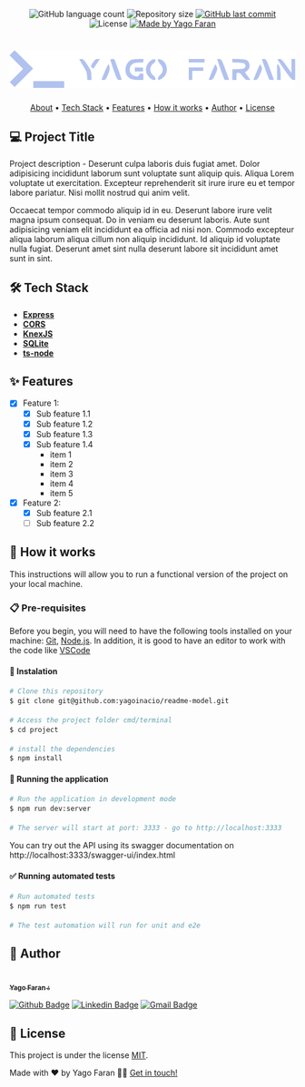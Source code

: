 <p align="center">
  <img alt="GitHub language count" src="https://img.shields.io/github/languages/count/yagoinacio/readme-model?color=353949">

  <img alt="Repository size" src="https://img.shields.io/github/repo-size/yagoinacio/readme-model">

  <a href="https://github.com/yagoinacio/readme-model/commits/main">
    <img alt="GitHub last commit" src="https://img.shields.io/github/last-commit/yagoinacio/readme-model">
  </a>

   <img alt="License" src="https://img.shields.io/badge/license-MIT-brightgreen">

  <a href="https://yagofaran.dev">
    <img alt="Made by Yago Faran" src="https://img.shields.io/badge/made_by-Yago_Faran-353949">
  </a>
</p>

<h1 align="center">
    <img alt="Logo Yago Faran" title="#YagoFaran" src="./assets/logo.svg" />
</h1>

<p align="center">
 <a href="#-project-title">About</a> •
 <a href="#-tech-stack">Tech Stack</a> • 
 <a href="#-features">Features</a> •
 <!-- <a href="#-layout">Layout</a> •  -->
 <a href="#-how-it-works">How it works</a> • 
 <!-- <a href="#-contributors">Contributors</a> •  -->
 <a href="#-author">Author</a> • 
 <a href="#-license">License</a>
</p>

## 💻 Project Title

Project description - Deserunt culpa laboris duis fugiat amet. Dolor adipisicing incididunt laborum sunt voluptate sunt aliquip quis. Aliqua Lorem voluptate ut exercitation. Excepteur reprehenderit sit irure irure eu et tempor labore pariatur. Nisi mollit nostrud qui anim velit.

Occaecat tempor commodo aliquip id in eu. Deserunt labore irure velit magna ipsum consequat. Do in veniam eu deserunt laboris. Aute sunt adipisicing veniam elit incididunt ea officia ad nisi non. Commodo excepteur aliqua laborum aliqua cillum non aliquip incididunt. Id aliquip id voluptate nulla fugiat. Deserunt amet sint nulla deserunt labore sit incididunt amet sunt in sint.

## 🛠 Tech Stack

-   **[Express](https://expressjs.com/)**
-   **[CORS](https://expressjs.com/en/resources/middleware/cors.html)**
-   **[KnexJS](http://knexjs.org/)**
-   **[SQLite](https://github.com/mapbox/node-sqlite3)**
-   **[ts-node](https://github.com/TypeStrong/ts-node)**

## ✨ Features

- [x] Feature 1:
  - [x] Sub feature 1.1
  - [x] Sub feature 1.2
  - [x] Sub feature 1.3
  - [x] Sub feature 1.4
    - item 1
    - item 2
    - item 3
    - item 4
    - item 5

- [x] Feature 2:
  - [x] Sub feature 2.1
  - [ ] Sub feature 2.2

## 🚀 How it works

This instructions will allow you to run a functional version of the project on your local machine.

### 📋 Pre-requisites

Before you begin, you will need to have the following tools installed on your machine:
[Git](https://git-scm.com), [Node.js](https://nodejs.org/en/).
In addition, it is good to have an editor to work with the code like [VSCode](https://code.visualstudio.com/)

#### 🔧 Instalation

```bash
# Clone this repository
$ git clone git@github.com:yagoinacio/readme-model.git

# Access the project folder cmd/terminal
$ cd project

# install the dependencies
$ npm install
```

#### 🎲 Running the application

```bash
# Run the application in development mode
$ npm run dev:server

# The server will start at port: 3333 - go to http://localhost:3333
```

You can try out the API using its swagger documentation on http://localhost:3333/swagger-ui/index.html

#### ✅ Running automated tests

```bash
# Run automated tests
$ npm run test

# The test automation will run for unit and e2e
```

## 🦸 Author

<a href="https://yagofaran.dev">
 <img style="border-radius: 50%;" src="https://avatars.githubusercontent.com/yagoinacio" width="100px;" alt=""/>
 <br />
 <sub><b>Yago Faran 💧</b></sub>
</a>

[![Github Badge](https://img.shields.io/badge/-YagoInacio-gray?style=flat-square&labelColor=gray&logo=github&logoColor=white&link=https://github.com/yagoinacio)](https://github.com/yagoinacio)
[![Linkedin Badge](https://img.shields.io/badge/-Yago-blue?style=flat-square&logo=Linkedin&logoColor=white&link=https://www.linkedin.com/in/yagoinacio/)](https://www.linkedin.com/in/yagoinacio/) 
[![Gmail Badge](https://img.shields.io/badge/-yagofaran@gmail.com-c14438?style=flat-square&logo=Gmail&logoColor=white&link=mailto:yagofaran@gmail.com)](mailto:yagofaran@gmail.com)

## 📝 License

This project is under the license [MIT](./LICENSE).

Made with ❤️ by Yago Faran 👋🏽 [Get in touch!](https://www.linkedin.com/in/yagoinacio/)